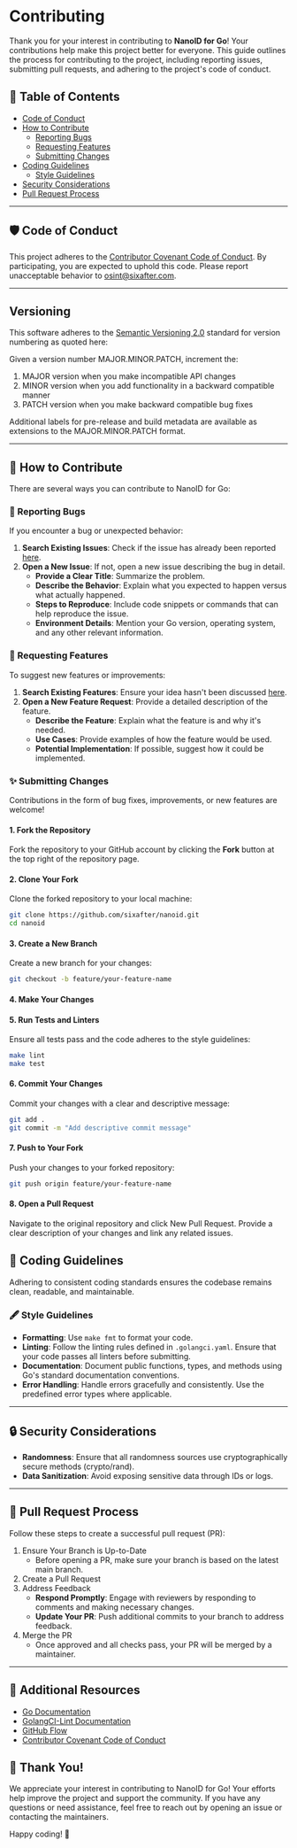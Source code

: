 # Contributing

Thank you for your interest in contributing to **NanoID for Go**! Your contributions help make this project better for everyone. This guide outlines the process for contributing to the project, including reporting issues, submitting pull requests, and adhering to the project's code of conduct.

## 📜 Table of Contents

- [Code of Conduct](#code-of-conduct)
- [How to Contribute](#how-to-contribute)
    - [Reporting Bugs](#reporting-bugs)
    - [Requesting Features](#requesting-features)
    - [Submitting Changes](#submitting-changes)
- [Coding Guidelines](#coding-guidelines)
    - [Style Guidelines](#style-guidelines)
- [Security Considerations](#-security-considerations)
- [Pull Request Process](#pull-request-process)
---

## 🛡️ Code of Conduct

This project adheres to the [Contributor Covenant Code of Conduct](CODE_OF_CONDUCT.md). By participating, you are expected to uphold this code. Please report unacceptable behavior to [osint@sixafter.com](mailto:osint@sixafter.com).

---

## Versioning

This software adheres to the [Semantic Versioning 2.0](https://semver.org/spec/v2.0.0.html) standard for version numbering as quoted here:

Given a version number MAJOR.MINOR.PATCH, increment the:

1.	MAJOR version when you make incompatible API changes
2.	MINOR version when you add functionality in a backward compatible manner
3.	PATCH version when you make backward compatible bug fixes

Additional labels for pre-release and build metadata are available as extensions to the MAJOR.MINOR.PATCH format.

---

## 🤝 How to Contribute

There are several ways you can contribute to NanoID for Go:

### 🐛 Reporting Bugs

If you encounter a bug or unexpected behavior:

1. **Search Existing Issues**: Check if the issue has already been reported [here](https://github.com/sixafter/nanoid/issues).
2. **Open a New Issue**: If not, open a new issue describing the bug in detail.
    - **Provide a Clear Title**: Summarize the problem.
    - **Describe the Behavior**: Explain what you expected to happen versus what actually happened.
    - **Steps to Reproduce**: Include code snippets or commands that can help reproduce the issue.
    - **Environment Details**: Mention your Go version, operating system, and any other relevant information.

### 🌟 Requesting Features

To suggest new features or improvements:

1. **Search Existing Features**: Ensure your idea hasn't been discussed [here](https://github.com/sixafter/nanoid/issues?q=is%3Aissue+is%3Aopen+label%3Afeature).
2. **Open a New Feature Request**: Provide a detailed description of the feature.
    - **Describe the Feature**: Explain what the feature is and why it's needed.
    - **Use Cases**: Provide examples of how the feature would be used.
    - **Potential Implementation**: If possible, suggest how it could be implemented.

### ✨ Submitting Changes

Contributions in the form of bug fixes, improvements, or new features are welcome!

#### 1. Fork the Repository

Fork the repository to your GitHub account by clicking the **Fork** button at the top right of the repository page.

#### 2. Clone Your Fork

Clone the forked repository to your local machine:

```bash
git clone https://github.com/sixafter/nanoid.git
cd nanoid
```

#### 3. Create a New Branch

Create a new branch for your changes:

```bash
git checkout -b feature/your-feature-name
```

#### 4. Make Your Changes

#### 5. Run Tests and Linters

Ensure all tests pass and the code adheres to the style guidelines:

```bash
make lint
make test
```

#### 6. Commit Your Changes

Commit your changes with a clear and descriptive message:

```bash
git add .
git commit -m "Add descriptive commit message"
```

#### 7. Push to Your Fork

Push your changes to your forked repository:

```bash
git push origin feature/your-feature-name
```

#### 8. Open a Pull Request

Navigate to the original repository and click New Pull Request. Provide a clear description of your changes and link any related issues.

## 🎨 Coding Guidelines

Adhering to consistent coding standards ensures the codebase remains clean, readable, and maintainable.

### 🖋️ Style Guidelines

* **Formatting**: Use `make fmt` to format your code. 
* **Linting**: Follow the linting rules defined in `.golangci.yaml`. Ensure that your code passes all linters before submitting. 
* **Documentation**: Document public functions, types, and methods using Go's standard documentation conventions. 
* **Error Handling**: Handle errors gracefully and consistently. Use the predefined error types where applicable.

---

## 🔒 Security Considerations

* **Randomness**: Ensure that all randomness sources use cryptographically secure methods (crypto/rand). 
* **Data Sanitization**: Avoid exposing sensitive data through IDs or logs.

---

## 🚀 Pull Request Process

Follow these steps to create a successful pull request (PR):

1. Ensure Your Branch is Up-to-Date
   * Before opening a PR, make sure your branch is based on the latest main branch.
2. Create a Pull Request 
3. Address Feedback 
   * **Respond Promptly**: Engage with reviewers by responding to comments and making necessary changes. 
   * **Update Your PR**: Push additional commits to your branch to address feedback.
4. Merge the PR 
   * Once approved and all checks pass, your PR will be merged by a maintainer.

---

## 📝 Additional Resources

* [Go Documentation](https://go.dev/doc/) 
* [GolangCI-Lint Documentation](https://golangci-lint.run) 
* [GitHub Flow](https://docs.github.com/en/get-started/using-github/github-flow) 
* [Contributor Covenant Code of Conduct](https://github.com/sixafter/nanoid/blob/main/CODE_OF_CONDUCT.md)

## 🙏 Thank You!

We appreciate your interest in contributing to NanoID for Go! Your efforts help improve the project and support the community. If you have any questions or need assistance, feel free to reach out by opening an issue or contacting the maintainers.

Happy coding! 🎉